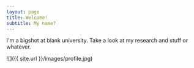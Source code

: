 ```yaml
---
layout: page
title: Welcome!
subtitle: My name?
---
```


I'm a bigshot at blank university. Take a look at my research and stuff or whatever.

![]({{ site.url }}/images/profile.jpg)
